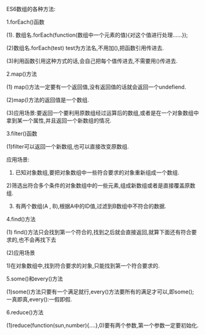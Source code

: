 ES6数组的各种方法:

1.forEach()函数

(1). 数组名.forEach(function(数组中一个元素的值){对这个值进行处理......});

(2)数组名.forEach(test) test为方法名,不用加(),把函数引用传进去.

(3)利用函数引用这种方式的话,会自己把每个值传进去,不需要用()传进去.

2.map()方法

(1) map()方法一定要有一个返回值,没有返回值的话就会返回一个undefiend.

(2)map()方法的返回值是一个数组.

(3)应用场景:要返回一个要利用原数组经过运算后的数组,或者是在一个对象数组中拿到某一个属性,并且返回一个新数组的情况.

3.filter()函数

(1)filter可以返回一个新数组,也可以直接改变原数组.

应用场景:

 1) 已知对象数组,要把对象数组中一些符合要求的对象重新组成一个数组.

 2)筛选出符合多个条件的对象数组中的一些元素,组成新数组或者是直接覆盖原数组.

3) 有两个数组(A , B),根据A中的ID值,过滤到B数组中不符合的数据.

4.find()方法

(1) find()方法只会找到第一个符合的,找到之后就会直接返回,就算下面还有符合要求的,也不会再找下去

(2)应用场景

1)在对象数组中,找到符合要求的对象,只能找到第一个符合要求的.

5.some()和every()方法

(1)some()方法只要有一个满足就行,every()方法要所有的满足才可以,即some();一真即真,every():一假即假.

6.reduce()方法

(1)reduce(function(sun,number){....},0)要有两个参数,第一个参数一定要初始化.

